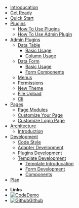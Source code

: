 * [Introducation](README)
* [Get Ready](install)
* [Quick Start](quick_start)
* [Plugins]()
  * [How To Use Plugins](plugins/plugins)    
  * [How To Use Admin Plugin](plugins/admin) 
* [Admin Plugins]()
  * [Data Table]()
    * [Basic Usage](admin/table/basic)
    * [Column Usage](admin/table/column_usage)
  * [Data Form]()
    * [Basic Usage](admin/form/basic)
    * [Form Components](admin/form/components)
  * [Menus](admin/menus)
  * [Permissions](admin/rbac)
  * [New Theme](admin/theme)
  * [File Upload](admin/file)
  * [Cli](admin/cli)
* [Pages]()
  * [Page Modules](pages/modules)    
  * [Customize Your Page](pages/pages)
  * [Customize Login Page](pages/login)  
* [Architecture]()
  * [Introduction](architecture/introduction)
* [Development]()
  * [Code Style](development/code_style)
  * [Adapter Development](development/adapter)
  * [Plugins Development](development/plugins)  
  * [Template Development]()
    * [Template Introducation](development/template/template)     
    * [Form Development](development/template/form)         
    * [Components](development/template/components) 
* [Plan](plan)
- **Links**
- [![Code](https://icongr.am/feather/code.svg?size=16&color=808080)Demo](http://demo.en.go-admin.cn/admin)
- [![Github](https://icongram.jgog.in/simple/github.svg?color=808080&size=16)Github](https://github.com/GoAdminGroup/go-admin)